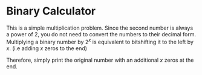 # Binary Calculator

This is a simple multiplication problem. Since the second number is always a power of 2, you do not need to convert the numbers to their decimal form. Multiplying a binary number by $2^x$ is equivalent to bitshifting it to the left by $x$. (i.e adding $x$ zeros to the end)

Therefore, simply print the original number with an additional $x$ zeros at the end.
